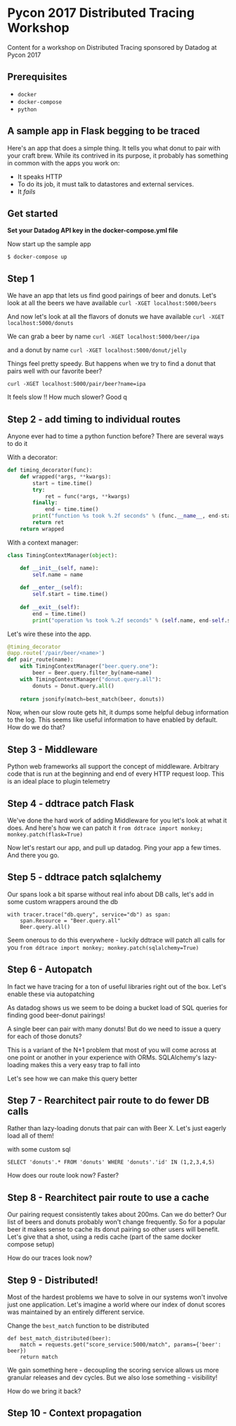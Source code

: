# Pycon 2017 Distributed Tracing Workshop

Content for a workshop on Distributed Tracing sponsored by Datadog at Pycon 2017

## Prerequisites
- `docker`
- `docker-compose`
- `python`


## A sample app in Flask begging to be traced
Here's an app that does a simple thing. It tells you what donut to pair with your craft brew. While its contrived in its purpose, it probably has something in common with the apps you work on:

- It speaks HTTP
- To do its job, it must talk to datastores and external services.
- It _fails_ 

## Get started
**Set your Datadog API key in the docker-compose.yml file**

Now start up the sample app
```
$ docker-compose up
```

## Step 1

We have an app that lets us find good pairings of beer and donuts.
Let's look at all the beers we have available
`curl -XGET localhost:5000/beers`

And now let's look at all the flavors of donuts we have available
`curl -XGET localhost:5000/donuts`

We can grab a beer by name
`curl -XGET localhost:5000/beer/ipa`

and a donut by name
`curl -XGET localhost:5000/donut/jelly`

Things feel pretty speedy. But happens when we try to find a donut that pairs well with our favorite beer?

`curl -XGET localhost:5000/pair/beer?name=ipa`

It feels slow !! How much slower? Good q

## Step 2 - add timing to individual routes

Anyone ever had to time a python function before? There are several ways to do it

With a decorator:
```python
def timing_decorator(func):
    def wrapped(*args, **kwargs):
        start = time.time()
        try:
            ret = func(*args, **kwargs)
        finally:
            end = time.time()
        print("function %s took %.2f seconds" % (func.__name__, end-start))
        return ret
    return wrapped    
```

With a context manager:
```python
class TimingContextManager(object):

    def __init__(self, name):
        self.name = name
        
    def __enter__(self):
        self.start = time.time()
        
    def __exit__(self):
        end = time.time()
        print("operation %s took %.2f seconds" % (self.name, end-self.start))
```

Let's wire these into the app. 
```python
@timing_decorator
@app.route('/pair/beer/<name>')
def pair_route(name):
    with TimingContextManager("beer.query.one"):
        beer = Beer.query.filter_by(name=name)
    with TimingContextManager("donut.query.all"):
        donuts = Donut.query.all()
   
    return jsonify(match=best_match(beer, donuts))
```
Now, when our slow route gets hit, it dumps some helpful debug information to the log.
This seems like useful information to have enabled by default. How do we do that?

## Step 3 - Middleware
Python web frameworks all support the concept of middleware. Arbitrary code that
is run at the beginning and end of every HTTP request loop. This is an ideal place
to plugin telemetry

## Step 4 - ddtrace patch Flask
We've done the hard work of adding Middleware for you let's look at what it does.
And here's how we can patch it
```from ddtrace import monkey; monkey.patch(flask=True)```

Now let's restart our app, and pull up datadog. Ping your app a few times. And there you go.

## Step 5 - ddtrace patch sqlalchemy
Our spans look a bit sparse without real info about DB calls, let's add in some custom wrappers around the db

```
with tracer.trace("db.query", service="db") as span:
    span.Resource = "Beer.query.all"
    Beer.query.all()
```

Seem onerous to do this everywhere - luckily ddtrace will patch all calls for you
```from ddtrace import monkey; monkey.patch(sqlalchemy=True)```

## Step 6 - Autopatch
In fact we have tracing for a ton of useful libraries right out of the box. Let's enable these via autopatching

As datadog shows us we seem to be doing a bucket load of SQL queries for finding
good beer-donut pairings!

A single beer can pair with many donuts! But do we need to issue a query for each of those donuts?

This is a variant of the N+1 problem that most of you will come across at one point or another in your experience with ORMs.
SQLAlchemy's lazy-loading makes this a very easy trap to fall into

Let's see how we can make this query better

## Step 7 - Rearchitect pair route to do fewer DB calls
Rather than lazy-loading donuts that pair can with Beer X. Let's just eagerly load all of them!

with some custom sql
```
SELECT 'donuts'.* FROM 'donuts' WHERE 'donuts'.'id' IN (1,2,3,4,5)
```

How does our route look now? Faster?

## Step 8 - Rearchitect pair route to use a cache
Our pairing request consistently takes about 200ms. Can we do better?
Our list of beers and donuts probably won't change frequently. So for a popular beer
it makes sense to cache its donut pairing so other users will benefit. Let's give that a shot, using a redis cache (part of the same docker compose setup)

How do our traces look now?

## Step 9 - Distributed!
Most of the hardest problems we have to solve in our systems won't involve just one application. Let's imagine a world where our index of donut scores was maintained by an entirely different service.

Change the `best_match` function to be distributed
```
def best_match_distributed(beer):
    match = requests.get("score_service:5000/match", params={'beer': beer})
    return match
```

We gain something here - decoupling the scoring service allows us more granular releases and dev cycles.
But we also lose something - visibility!

How do we bring it back?

## Step 10 - Context propagation



